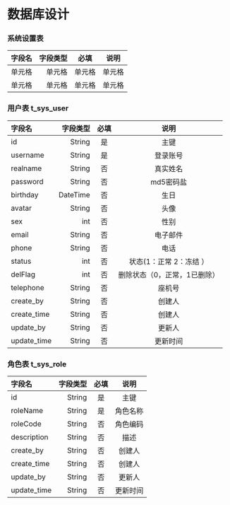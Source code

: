 # 数据库设计

### 系统设置表
| 字段名 | 字段类型 | 必填 | 说明 |
| :-----| ----: | :----: | :----: |
| 单元格 | 单元格 | 单元格 | 单元格 |
| 单元格 | 单元格 | 单元格 | 单元格 |


### 用户表 t_sys_user
| 字段名 | 字段类型 | 必填 | 说明 |
| :-----| ----: | :----: | :----: |
| id    | String | 是    | 主键    |
| username | String | 是 | 登录账号    |
| realname    | String | 否    | 真实姓名    |
| password    | String | 否   | md5密码盐    |
| birthday    | DateTime | 否    | 生日    |
| avatar    | String | 否    | 头像    |
| sex    | int | 否    | 性别    |
| email    | String | 否    | 电子邮件    |
| phone    | String | 否    | 电话    |
| status    | int | 否    | 状态(1：正常  2：冻结 ）   |
| delFlag    | int | 否    | 删除状态（0，正常，1已删除）   |
| telephone    | String | 否    | 座机号   |
| create_by    | String | 否    | 创建人   |
| create_time    | String | 否    | 创建人   |
| update_by    | String | 否    | 更新人   |
| update_time    | String | 否    | 更新时间   |


### 角色表 t_sys_role 
| 字段名 | 字段类型 | 必填 | 说明 |
| :-----| ----: | :----: | :----: |
| id    | String | 是    | 主键    |
| roleName | String | 是 | 角色名称 |
| roleCode | String | 否 | 角色编码 |
| description | String | 否 | 描述 |
| create_by    | String | 否    | 创建人   |
| create_time    | String | 否    | 创建人   |
| update_by    | String | 否    | 更新人   |
| update_time    | String | 否    | 更新时间   |




